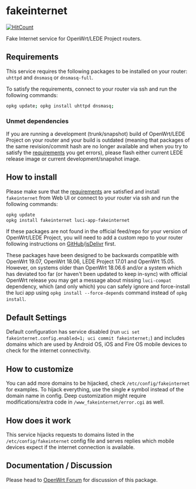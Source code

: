 # fakeinternet

[![HitCount](http://hits.dwyl.com/stangri/openwrt/fakeinternet.svg)](http://hits.dwyl.com/stangri/openwrt/fakeinternet)

Fake Internet service for OpenWrt/LEDE Project routers.

## Requirements

This service requires the following packages to be installed on your router: ```uhttpd``` and ```dnsmasq``` or ```dnsmasq-full```.

To satisfy the requirements, connect to your router via ssh and run the following commands:

```sh
opkg update; opkg install uhttpd dnsmasq;
```

### Unmet dependencies

If you are running a development (trunk/snapshot) build of OpenWrt/LEDE Project on your router and your build is outdated (meaning that packages of the same revision/commit hash are no longer available and when you try to satisfy the [requirements](#requirements) you get errors), please flash either current LEDE release image or current development/snapshot image.

## How to install

Please make sure that the [requirements](#requirements) are satisfied and install ```fakeinternet``` from Web UI or connect to your router via ssh and run the following commands:

```sh
opkg update
opkg install fakeinternet luci-app-fakeinternet
```

If these packages are not found in the official feed/repo for your version of OpenWrt/LEDE Project, you will need to add a custom repo to your router following instructions on [GitHub](https://github.com/stangri/openwrt_packages/blob/master/README.md#on-your-router)/[jsDelivr](https://cdn.jsdelivr.net/gh/stangri/openwrt_packages@master/README.md#on-your-router) first.

These packages have been designed to be backwards compatible with OpenWrt 19.07, OpenWrt 18.06, LEDE Project 17.01 and OpenWrt 15.05. However, on systems older than OpenWrt 18.06.6 and/or a system which has deviated too far (or haven't been updated to keep in-sync) with official OpenWrt release you may get a message about missing ```luci-compat``` dependency, which (and only which) you can safely ignore and force-install the luci app using ```opkg install --force-depends``` command instead of ```opkg install```.

## Default Settings

Default configuration has service disabled (run ```uci set fakeinternet.config.enabled=1; uci commit fakeinternet;```) and includes domains which are used by Android OS, iOS and Fire OS mobile devices to check for the internet connectivity.

## How to customize

You can add more domains to be hijacked, check ```/etc/config/fakeinternet``` for examples. To hijack everything, use the single ```#``` symbol instead of the domain name in config. Deep customization might require modifications/extra code in ```/www_fakeinternet/error.cgi``` as well.

## How does it work

This service hijacks requests to domains listed in the ```/etc/config/fakeinternet``` config file and serves replies which mobile devices expect if the internet connection is available.

## Documentation / Discussion

Please head to [OpenWrt Forum](https://forum.openwrt.org/t/fakeinternet-service-package/924/) for discussion of this package.

